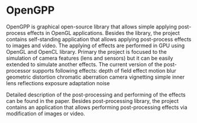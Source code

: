 OpenGPP
===========

OpenGPP is graphical open-source library that allows simple applying post-process effects in OpenGL applications. Besides the library, the project contains self-standing application that allows applying post-process effects to images and video. The applying of effects are performed in GPU using OpenGL and OpenCL library. Primary the project is focused to the simulation of camera features (lens and sensors) but it can be easily extended to simulate another effects. The current version of the post-processor supports following effects:
depth of field effect
motion blur
geometric distortion
chromatic aberration
camera vignetting
simple inner lens reflections
exposure adaptation
noise

Detailed description of the post-processing and performing of the effects can be found in the paper. Besides post-processing library, the project contains an application that allows performing post-processing effects via modification of images or video.
